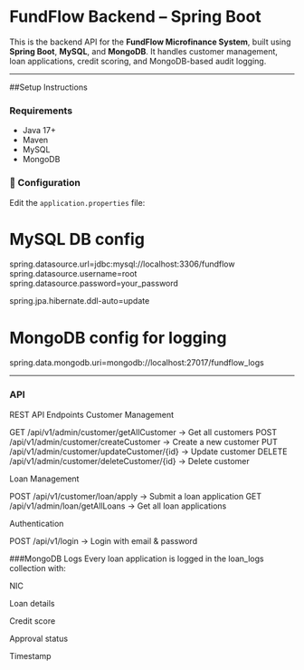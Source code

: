 # FundFlow Backend – Spring Boot

This is the backend API for the **FundFlow Microfinance System**, built using **Spring Boot**, **MySQL**, and **MongoDB**. It handles customer management, loan applications, credit scoring, and MongoDB-based audit logging.

---

##Setup Instructions

### Requirements
- Java 17+
- Maven
- MySQL
- MongoDB

### 🔧 Configuration

Edit the `application.properties` file:


# MySQL DB config
spring.datasource.url=jdbc:mysql://localhost:3306/fundflow
spring.datasource.username=root
spring.datasource.password=your_password

spring.jpa.hibernate.ddl-auto=update

# MongoDB config for logging
spring.data.mongodb.uri=mongodb://localhost:27017/fundflow_logs

---

### API

REST API Endpoints
Customer Management

GET	/api/v1/admin/customer/getAllCustomer	-> Get all customers
POST	/api/v1/admin/customer/createCustomer	-> Create a new customer
PUT	/api/v1/admin/customer/updateCustomer/{id}	-> Update customer
DELETE	/api/v1/admin/customer/deleteCustomer/{id}	-> Delete customer

Loan Management

POST	/api/v1/customer/loan/apply	-> Submit a loan application
GET	/api/v1/admin/loan/getAllLoans	-> Get all loan applications

Authentication

POST	/api/v1/login	-> Login with email & password


###MongoDB Logs
Every loan application is logged in the loan_logs collection with:

NIC

Loan details

Credit score

Approval status

Timestamp
